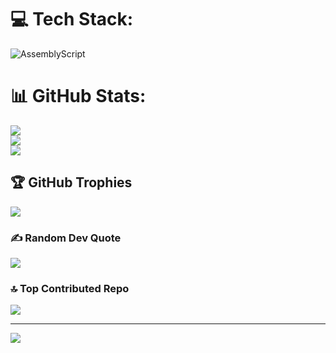 
# 💻 Tech Stack:
![AssemblyScript](https://img.shields.io/badge/assembly%20script-%23000000.svg?style=for-the-badge&logo=assemblyscript&logoColor=white)
# 📊 GitHub Stats:
![](https://github-readme-stats.vercel.app/api?username=armanizone&theme=dark&hide_border=false&include_all_commits=true&count_private=true)<br/>
![](https://github-readme-streak-stats.herokuapp.com/?user=armanizone&theme=dark&hide_border=false)<br/>
![](https://github-readme-stats.vercel.app/api/top-langs/?username=armanizone&theme=dark&hide_border=false&include_all_commits=true&count_private=true&layout=compact)

## 🏆 GitHub Trophies
![](https://github-profile-trophy.vercel.app/?username=armanizone&theme=blueberry&no-frame=false&no-bg=false&margin-w=4)

### ✍️ Random Dev Quote
![](https://quotes-github-readme.vercel.app/api?type=horizontal&theme=radical)

### 🔝 Top Contributed Repo
![](https://github-contributor-stats.vercel.app/api?username=armanizone&limit=5&theme=dark&combine_all_yearly_contributions=true)

---
[![](https://visitcount.itsvg.in/api?id=armanizone&icon=6&color=10)](https://visitcount.itsvg.in)

<!-- Proudly created with GPRM ( https://gprm.itsvg.in ) -->

